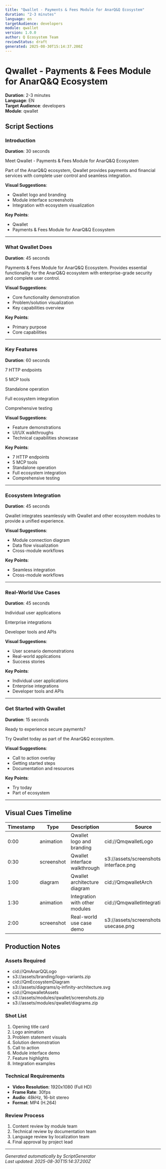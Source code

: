 ```yaml
---
title: "Qwallet - Payments & Fees Module for AnarQ&Q Ecosystem"
duration: "2-3 minutes"
language: en
targetAudience: developers
module: qwallet
version: 1.0.0
author: Q Ecosystem Team
reviewStatus: draft
generated: 2025-08-30T15:14:37.200Z
---
```


# Qwallet - Payments & Fees Module for AnarQ&Q Ecosystem

**Duration**: 2-3 minutes  
**Language**: EN  
**Target Audience**: developers  
**Module**: qwallet  

## Script Sections

### Introduction
**Duration**: 30 seconds

Meet Qwallet - Payments & Fees Module for AnarQ&Q Ecosystem

Part of the AnarQ&Q ecosystem, Qwallet provides payments and financial services with complete user control and seamless integration.

**Visual Suggestions**:
- Qwallet logo and branding
- Module interface screenshots
- Integration with ecosystem visualization

**Key Points**:
- Qwallet
- Payments & Fees Module for AnarQ&Q Ecosystem

---

### What Qwallet Does
**Duration**: 45 seconds

Payments & Fees Module for AnarQ&Q Ecosystem. Provides essential functionality for the AnarQ&Q ecosystem with enterprise-grade security and complete user control.

**Visual Suggestions**:
- Core functionality demonstration
- Problem/solution visualization
- Key capabilities overview

**Key Points**:
- Primary purpose
- Core capabilities

---

### Key Features
**Duration**: 60 seconds

7 HTTP endpoints

5 MCP tools

Standalone operation

Full ecosystem integration

Comprehensive testing

**Visual Suggestions**:
- Feature demonstrations
- UI/UX walkthroughs
- Technical capabilities showcase

**Key Points**:
- 7 HTTP endpoints
- 5 MCP tools
- Standalone operation
- Full ecosystem integration
- Comprehensive testing

---

### Ecosystem Integration
**Duration**: 45 seconds

Qwallet integrates seamlessly with Qwallet and other ecosystem modules to provide a unified experience.

**Visual Suggestions**:
- Module connection diagram
- Data flow visualization
- Cross-module workflows

**Key Points**:
- Seamless integration
- Cross-module workflows

---

### Real-World Use Cases
**Duration**: 45 seconds

Individual user applications

Enterprise integrations

Developer tools and APIs

**Visual Suggestions**:
- User scenario demonstrations
- Real-world applications
- Success stories

**Key Points**:
- Individual user applications
- Enterprise integrations
- Developer tools and APIs

---

### Get Started with Qwallet
**Duration**: 15 seconds

Ready to experience secure payments?

Try Qwallet today as part of the AnarQ&Q ecosystem.

**Visual Suggestions**:
- Call to action overlay
- Getting started steps
- Documentation and resources

**Key Points**:
- Try today
- Part of ecosystem

---

## Visual Cues Timeline

| Timestamp | Type | Description | Source |
|-----------|------|-------------|---------|
| 0:00 | animation | Qwallet logo and branding | cid://QmqwalletLogo |
| 0:30 | screenshot | Qwallet interface walkthrough | s3://assets/screenshots/qwallet-interface.png |
| 1:00 | diagram | Qwallet architecture diagram | cid://QmqwalletArch |
| 1:30 | animation | Integration with other modules | cid://QmqwalletIntegration |
| 2:00 | screenshot | Real-world use case demo | s3://assets/screenshots/qwallet-usecase.png |

## Production Notes

### Assets Required
- cid://QmAnarQQLogo
- s3://assets/branding/logo-variants.zip
- cid://QmEcosystemDiagram
- s3://assets/diagrams/q-infinity-architecture.svg
- cid://QmqwalletAssets
- s3://assets/modules/qwallet/screenshots.zip
- s3://assets/modules/qwallet/diagrams.zip

### Shot List
1. Opening title card
2. Logo animation
3. Problem statement visuals
4. Solution demonstration
5. Call to action
6. Module interface demo
7. Feature highlights
8. Integration examples

### Technical Requirements
- **Video Resolution**: 1920x1080 (Full HD)
- **Frame Rate**: 30fps
- **Audio**: 48kHz, 16-bit stereo
- **Format**: MP4 (H.264)

### Review Process
1. Content review by module team
2. Technical review by documentation team
3. Language review by localization team
4. Final approval by project lead

---
*Generated automatically by ScriptGenerator*  
*Last updated: 2025-08-30T15:14:37.200Z*
